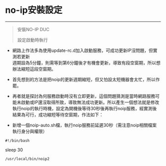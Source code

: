 # no-ip安裝設定

---

> 安裝NO-IP DUC
>
> 設定啟動時執行

* 網路上作法多為使用update-rc.d加入啟動服務，可成功更新IP沒問題，但實測若更新  
  週期設為5分鐘，則需等到第6分鐘後才有機會更新，導致有段空窗期，所以想辦法縮短這段空窗期。

* 首先想到的方法是把noip的更新週期縮短，但又怕設太短機器會太忙，所以作罷。

* 再者就是探討為何服務啟動時沒有立即更新，這個問題猜測是當時網路服務可能未啟動或IP還沒取得所致，導致無法成功更新。所以產生一個想法就是修改執行noip的執行時機，設定為開機後等待30秒後再執行noip服務，經實測後結果為可行，成功縮短等待空窗期，作法如下：

* 新增一個noip-auto.sh檔，執行noip服務前延遲30秒（需注意noip相關檔案執行身分與權限）

`#!/bin/bash`

sleep 30



`/usr/local/bin/noip2`

